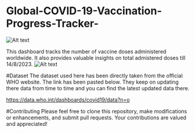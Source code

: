 # Global-COVID-19-Vaccination-Progress-Tracker-
![Alt text](https://i.pinimg.com/564x/16/0e/2d/160e2d5406706d0d7fdb67ff8e4e8c1c.jpg)

This dashboard tracks the number of vaccine doses administered worldwide. It also provides valuable insights on total admistered doses till 14/8/2023.
![Alt text](https://public.tableau.com/app/profile/liwash.saikia/viz/Covid-19VaccineTracker_16925555916050/Dashboard2)

#Dataset
The dataset used here has been directly taken from the official WHO website. The link has been pasted below. They keep on updating there data from time to time and you can find the latest updated data there.

https://data.who.int/dashboards/covid19/data?n=o

#Contributing
Please feel free to clone this repository, make modifications or enhancements, and submit pull requests. Your contributions are valued and appreciated!
